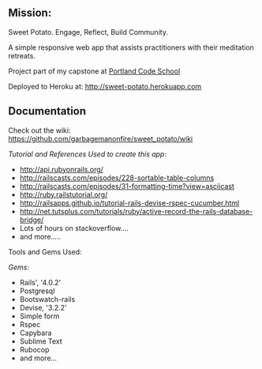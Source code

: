 ## Mission:

Sweet Potato. Engage, Reflect, Build Community. 

A simple responsive web app that assists practitioners with their meditation retreats.

Project part of my capstone at [Portland Code School](http://www.portlandcodeschool.com/)

Deployed to Heroku at: http://sweet-potato.herokuapp.com 

## Documentation 

Check out the wiki: https://github.com/garbagemanonfire/sweet_potato/wiki

_Tutorial and References Used to create this app_:

* http://api.rubyonrails.org/
* http://railscasts.com/episodes/228-sortable-table-columns
* http://railscasts.com/episodes/31-formatting-time?view=asciicast
* http://ruby.railstutorial.org/
* http://railsapps.github.io/tutorial-rails-devise-rspec-cucumber.html
* http://net.tutsplus.com/tutorials/ruby/active-record-the-rails-database-bridge/
* Lots of hours on stackoverflow....
* and more.....

Tools and Gems Used:

_Gems_:
* Rails', '4.0.2'
* Postgresql
* Bootswatch-rails
* Devise, '3.2.2'
* Simple form
* Rspec 
* Capybara 
* Sublime Text
* Rubocop
* and more...

